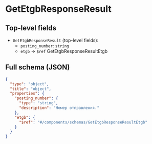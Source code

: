 # GetEtgbResponseResult

## Top-level fields
- `GetEtgbResponseResult` (top-level fields):
  - `posting_number`: `string`
  - `etgb` → `$ref` GetEtgbResponseResultEtgb

## Full schema (JSON)
```json
{
  "type": "object",
  "title": "object",
  "properties": {
    "posting_number": {
      "type": "string",
      "description": "Номер отправления."
    },
    "etgb": {
      "$ref": "#/components/schemas/GetEtgbResponseResultEtgb"
    }
  }
}
```

